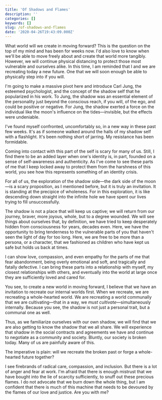 ```yaml
---
title: 'Of Shadows and Flames'
description: ''
categories: []
keywords: []
slug: /of-shadows-and-flames
date: '2020-04-26T19:43:09.000Z'
---
```


What world will we create in moving forward? This is the question on the top of my mind and has been for weeks now. I'd also love to know when we'll be able to move freely about and create that world more tangibly. However, we will continue physical distancing to protect those most vulnerable and ourselves alike. In this time, I am reminded that I and we are recreating today a new future. One that we will soon enough be able to physically step into if you will.

I'm going to make a massive pivot here and introduce Carl Jung, the esteemed psychologist, and the concept of the shadow self that he popularized in his work. To Jung, the shadow was an essential element of the personality just beyond the conscious reach, if you will, of the ego, and could be positive or negative. For Jung, the shadow exerted a force on the individual like the moon's influence on the tides—invisible, but the effects were undeniable.

I've found myself confronted, uncomfortably so, in a new way in these past few weeks. It's as if someone walked around the halls of my shadow self with a flashlight. It's been nothing short of jarring. My resistance has been formidable.

Coming into contact with this part of the self is scary for many of us. Still, I find there to be an added layer when one's identity is, in part, founded on a sense of self-awareness and authenticity. As I've come to see these parts of me that I keep locked away to protect them from the harshness of this world, you see how this represents something of an identity crisis.

For all of us, the exploration of the shadow side—the dark side of the moon—is a scary proposition, as I mentioned before, but it is truly an invitation. It is standing at the precipice of wholeness. For in this exploration, it is like descending down straight into the infinite hole we have spent our lives trying to fill unsuccessfully.

The shadow is not a place that will keep us captive; we will return from our journey, braver, more joyous, whole, but to a degree wounded. We will see things about ourselves that, by definition, we have tried to keep desperately hidden from consciousness for years, decades even. Here, we have the opportunity to bring tenderness to the vulnerable parts of you that haven't seen the light of day for too long. Here, we are free to be more than a persona, or a character, that we fashioned as children who have kept us safe but holds us back at times.

I can show love, compassion, and even empathy for the parts of me that fear abandonment, being overly emotional and soft, and tragically and fatally defective. I can bring these parts into a relationship with myself, my closest relationships with others, and eventually into the world at large once they are sufficiently loved and cared for.

You see, to create a new world in moving forward, I believe that we have an invitation to recreate our internal worlds first. When we recreate, we are recreating a whole-hearted world. We are recreating a world communally that we are cultivating—that in a way, we *must cultivate*—simultaneously internally. Because you see, the shadow is not just a personal trait, but a communal one as well.

Thus, as we familiarize ourselves with our own shadow, we will find that we are also getting to know the shadow that we all share. We will experience that shadow in the social contracts and agreements we have and continue to negotiate as a community and society. Bluntly, our society is broken today. Many of us are painfully aware of this.

The imperative is plain: will we recreate the broken past or forge a whole-hearted future together?

I see firebrands of radical care, compassion, and inclusion. But there is a lot of anger and fear at work. I'm afraid that there is enough mistrust that we have bought into the lie of scarcity sufficiently, to snuff out these precious flames. I do not advocate that we burn down the whole thing, but I am confident that there is much of this machine that needs to be devoured by the flames of our love and justice. Are you with me?
